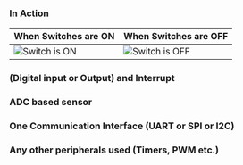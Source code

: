 ### In Action
| When Switches are ON | When Switches are OFF|
| --- | --- | 
| ![Switch is ON](https://user-images.githubusercontent.com/101061728/164382845-e1910520-a630-45cc-ad37-7301fa4d08bc.PNG)| ![Switch is OFF](https://user-images.githubusercontent.com/101061728/164382619-94423252-ef3c-4eab-a54c-ca0b1b907027.PNG)| 










### (Digital input or Output) and Interrupt
### ADC based sensor
### One Communication Interface (UART or SPI or I2C)
### Any other peripherals used (Timers, PWM etc.)
